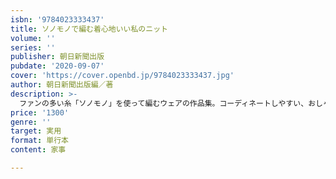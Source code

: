 ```yaml
---
isbn: '9784023333437'
title: ソノモノで編む着心地いい私のニット
volume: ''
series: ''
publisher: 朝日新聞出版
pubdate: '2020-09-07'
cover: 'https://cover.openbd.jp/9784023333437.jpg'
author: 朝日新聞出版編／著
description: >-
  ファンの多い糸「ソノモノ」を使って編むウェアの作品集。コーディネートしやすい、おしゃれなニットウェアを中心に流行のデザインも一部収録。マフラー、ミトン、ソックスなどの小物。編みごたえのある上級者向け作品も充実。
price: '1300'
genre: ''
target: 実用
format: 単行本
content: 家事

---
```

